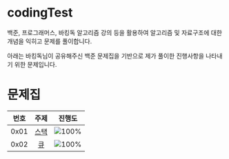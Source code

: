 # codingTest

백준, 프로그래머스, 바킹독 알고리즘 강의 등을 활용하여 알고리즘 및 자료구조에 대한 개념을 익히고 문제를 풀이합니다.


아래는 바킹독님이 공유해주신 백준 문제집을 기반으로 제가 풀이한 진행사항을 나타내기 위한 문제입니다.

# 문제집
| 번호 | 주제 | 진행도 |
| :--: | :--: | :--: |
| 0x01 | [스택](workbook/0x01.md) | ![100%](https://progress-bar.dev/3/?scale=8&title=progress&width=500&color=babaca&suffix=/8) |
| 0x02 | [큐](workbook/0x02.md) | ![100%](https://progress-bar.dev/1/?scale=3&title=progress&width=500&color=babaca&suffix=/3) |
